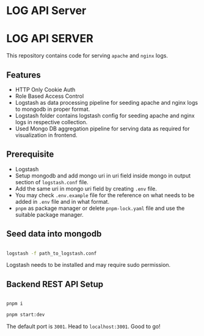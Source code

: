 # LOG API Server

# LOG API SERVER
This repository contains code for serving `apache` and `nginx` logs.

## Features
- HTTP Only Cookie Auth
- Role Based Access Control
- Logstash as data processing pipeline for seeding apache and nginx logs to mongodb in proper format. 
- Logstash folder contains logstash config for seeding apache and nginx logs in respective collection.
- Used Mongo DB aggregation pipeline for serving data as required for visualization in frontend. 

## Prerequisite

- Logstash
- Setup mongodb and add mongo uri in uri field inside mongo in output section of `logstash.conf` file.
- Add the same uri in mongo uri field by creating `.env` file.
- You may check `.env.example` file for the reference on what needs to be added in `.env` file and in what format.
- `pnpm` as package manager or delete `pnpm-lock.yaml` file and use the suitable package manager.

## Seed data into mongodb

```bash

logstash -f path_to_logstash.conf

```

Logstash needs to be installed and may require sudo permission.

## Backend REST API Setup

```bash

pnpm i

pnpm start:dev

```

The default port is `3001`. Head to `localhost:3001`. Good to go!

